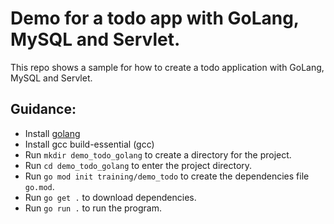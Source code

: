 # Demo for a todo app with GoLang, MySQL and Servlet.

This repo shows a sample for how to create a todo application with GoLang, MySQL and Servlet.


## Guidance:
- Install [golang](https://go.dev/doc/install)
- Install gcc build-essential (gcc)
- Run `mkdir demo_todo_golang` to create a directory for the project.
- Run `cd demo_todo_golang` to enter the project directory.
- Run `go mod init training/demo_todo` to create the dependencies file `go.mod`.
- Run `go get .` to download dependencies.
- Run `go run .` to run the program.